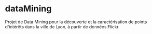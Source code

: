 # dataMining
Projet de Data Mining pour la découverte et la caractérisation de points d'intérêts dans la ville de Lyon, à partir de données Flickr.
